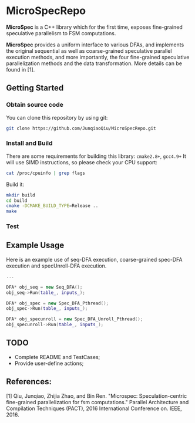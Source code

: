 # MicroSpecRepo

**MicroSpec** is a C++ library which for the first time, exposes fine-grained speculative parallelism to FSM computations. 

**MicroSpec** provides a uniform interface to various DFAs, and implements the original sequential as well as coarse-grained speculative parallel execution methods, and more importantly, the four fine-grained speculative parallelization methods and the data transformation. More details can be found in [1]. 

## Getting Started

### Obtain source code

You can clone this repository by using git:

```sh
git clone https://github.com/JunqiaoQiu/MicroSpecRepo.git
```

### Install and Build

There are some requirements for building this library: `cmake2.8+`, `gcc4.9+`
It will use SIMD instructions, so please check your CPU support:
```sh
cat /proc/cpuinfo | grep flags
```

Build it:

```sh
mkdir build
cd build
cmake -DCMAKE_BUILD_TYPE=Release ..
make 
```

### Test


## Example Usage
Here is an example use of seq-DFA execution, coarse-grained spec-DFA execution and specUnroll-DFA execution. 

```cpp
...

DFA* obj_seq = new Seq_DFA();
obj_seq->Run(table_, inputs_);

DFA* obj_spec = new Spec_DFA_Pthread();
obj_spec->Run(table_, inputs_);

DFA* obj_specunroll = new Spec_DFA_Unroll_Pthread();
obj_specunroll->Run(table_, inputs_);

```

## TODO
* Complete README and TestCases;
* Provide user-define actions;


## References:
[1] Qiu, Junqiao, Zhijia Zhao, and Bin Ren. "Microspec: Speculation-centric fine-grained parallelization for fsm computations." Parallel Architecture and Compilation Techniques (PACT), 2016 International Conference on. IEEE, 2016.


